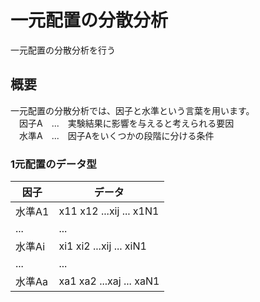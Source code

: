 一元配置の分散分析
=================
一元配置の分散分析を行う

## 概要

一元配置の分散分析では、因子と水準という言葉を用います。  
　因子A　...　実験結果に影響を与えると考えられる要因  
　水準A　...　因子Aをいくつかの段階に分ける条件  

### 1元配置のデータ型

|因子   |データ                 |
|------|-----------------------|
|水準A1|x11 x12 ...xij ... x1N1|
|...   |...                    |
|水準Ai|xi1 xi2 ...xij ... xiN1|
|...   |...                    |
|水準Aa|xa1 xa2 ...xaj ... xaN1|

